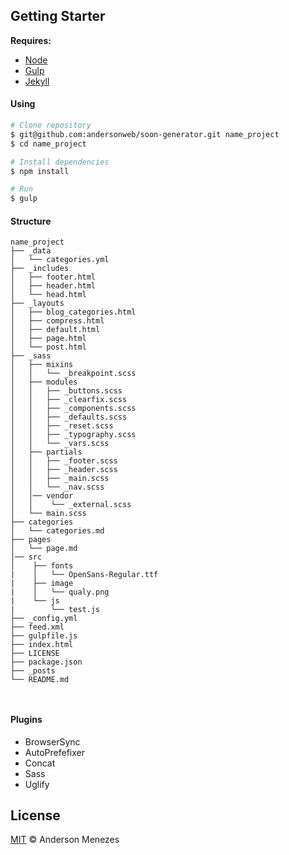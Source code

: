 ## Getting Starter

**Requires:**
- [Node](https://nodejs.org/en/)
- [Gulp](http://gulpjs.com/)
- [Jekyll](http://jekyllrb.com)

#### Using
```sh
# Clone repository
$ git@github.com:andersonweb/soon-generator.git name_project
$ cd name_project

# Install dependencies
$ npm install

# Run
$ gulp
```

#### Structure
```
name_project
├── _data
│   └── categories.yml
├── _includes
│   ├── footer.html
│   ├── header.html
│   └── head.html
├── _layouts
│   ├── blog_categories.html
│   ├── compress.html
│   ├── default.html
│   ├── page.html
│   └── post.html
├── _sass
│   ├── mixins
│   │   └── _breakpoint.scss
│   ├── modules
│   │   ├── _buttons.scss
│   │   ├── _clearfix.scss
│   │   ├── _components.scss
│   │   ├── _defaults.scss
│   │   ├── _reset.scss
│   │   ├── _typography.scss
│   │   └── _vars.scss
│   ├── partials
│   │   ├── _footer.scss
│   │   ├── _header.scss
│   │   ├── _main.scss
│   │   └── _nav.scss
│   │── vendor
│   │    └── _external.scss
│   └── main.scss
├── categories
│   └── categories.md
├── pages
│   └── page.md
│── src
│    ├── fonts
|    │   └── OpenSans-Regular.ttf
|    ├── image
|    │   └── qualy.png
|    └── js
|        └── test.js
├── _config.yml
├── feed.xml
├── gulpfile.js
├── index.html
├── LICENSE
├── package.json
├── _posts
└── README.md

	
```

#### Plugins
- BrowserSync
- AutoPrefefixer
- Concat
- Sass
- Uglify

## License
[MIT](https://github.com/andersonweb/soon-generator/blob/master/LICENSE) © Anderson Menezes
